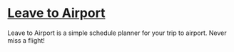 # [Leave to Airport](https://beyond-danube.github.io/leavetoairport/)
Leave to Airport is a simple schedule planner for your trip to airport. Never miss a flight!

